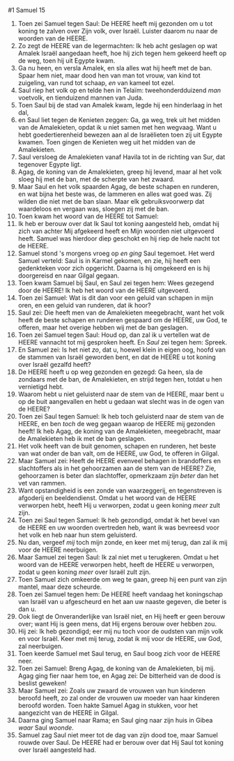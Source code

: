 #1 Samuel 15
1. Toen zei Samuel tegen Saul: De HEERE heeft mij gezonden om u tot koning te zalven over Zijn volk, over Israël. Luister daarom nu naar de woorden van de HEERE.
2. Zo zegt de HEERE van de legermachten: Ik heb acht geslagen op wat Amalek Israël aangedaan heeft, hoe hij zich tegen hem gekeerd heeft op de weg, toen hij uit Egypte kwam.
3. Ga nu heen, en versla Amalek, en sla alles wat hij heeft met de ban. Spaar hem niet, maar dood hen van man tot vrouw, van kind tot zuigeling, van rund tot schaap, *en* van kameel tot ezel.
4. Saul riep het volk op en telde hen in Telaïm: tweehonderdduizend *man* voetvolk, en tienduizend mannen van Juda.
5. Toen Saul bij de stad van Amalek kwam, legde hij een hinderlaag in het dal,
6. en Saul liet tegen de Kenieten zeggen: Ga, ga weg, trek uit het midden van de Amalekieten, opdat ik u niet samen met hen wegvaag. Want u hebt goedertierenheid bewezen aan al de Israëlieten toen zij uit Egypte kwamen. Toen gingen de Kenieten weg uit het midden van de Amalekieten.
7. Saul versloeg de Amalekieten vanaf Havila tot in de richting van Sur, dat tegenover Egypte ligt.
8. Agag, de koning van de Amalekieten, greep hij levend, maar al het volk sloeg hij met de ban, met de scherpte van het zwaard.
9. Maar Saul en het volk spaarden Agag, de beste schapen en runderen, en wat bijna het beste was, de lammeren en alles wat goed was. Zij wilden die niet met de ban slaan. Maar elk gebruiksvoorwerp dat waardeloos en vergaan was, sloegen zij met de ban.
10. Toen kwam het woord van de HEERE tot Samuel:
11. Ik heb er berouw over dat Ik Saul tot koning aangesteld heb, omdat hij zich van achter Mij afgekeerd heeft en Mijn woorden niet uitgevoerd heeft. Samuel was hierdoor diep geschokt en hij riep de hele nacht tot de HEERE.
12. Samuel stond 's morgens vroeg op *en ging* Saul tegemoet. Het werd Samuel verteld: Saul is in Karmel gekomen, en zie, hij heeft een gedenkteken voor zich opgericht. Daarna is hij omgekeerd en is hij doorgereisd en naar Gilgal gegaan.
13. Toen kwam Samuel bij Saul, en Saul zei tegen hem: Wees gezegend door de HEERE! Ik heb het woord van de HEERE uitgevoerd.
14. Toen zei Samuel: Wat is dit dan voor een geluid van schapen in mijn oren, en een geluid van runderen, dat ik hoor?
15. Saul zei: Die heeft men van de Amalekieten meegebracht, want het volk heeft de beste schapen en runderen gespaard om de HEERE, uw God, te offeren, maar het overige hebben wij met de ban geslagen.
16. Toen zei Samuel tegen Saul: Houd op, dan zal ik u vertellen wat de HEERE vannacht tot mij gesproken heeft. En *Saul* zei tegen hem: Spreek.
17. En Samuel zei: Is het niet *zo*, dat u, hoewel klein in eigen oog, hoofd van de stammen van Israël geworden bent, en dat de HEERE u tot koning over Israël gezalfd heeft?
18. De HEERE heeft u op weg gezonden en gezegd: Ga heen, sla de zondaars met de ban, de Amalekieten, en strijd tegen hen, totdat u hen vernietigd hebt.
19. Waarom hebt u niet geluisterd naar de stem van de HEERE, maar bent u op de buit aangevallen en hebt u gedaan wat slecht was in de ogen van de HEERE?
20. Toen zei Saul tegen Samuel: Ik heb toch geluisterd naar de stem van de HEERE, en ben *toch* de weg gegaan waarop de HEERE mij gezonden heeft! Ik heb Agag, de koning van de Amalekieten, meegebracht, maar de Amalekieten heb ik met de ban geslagen.
21. Het volk heeft van de buit genomen, schapen en runderen, het beste van wat onder de ban valt, om de HEERE, uw God, te offeren in Gilgal.
22. Maar Samuel zei: Heeft de HEERE evenveel behagen in brandoffers en slachtoffers als in het gehoorzamen aan de stem van de HEERE? Zie, gehoorzamen is beter dan slachtoffer, opmerkzaam zijn *beter* dan het vet van rammen. 
23. Want opstandigheid is een zonde van waarzeggerij, en tegenstreven is afgoderij en beeldendienst. Omdat u het woord van de HEERE verworpen hebt, heeft Hij u verworpen, zodat u geen koning *meer* zult zijn.
24. Toen zei Saul tegen Samuel: Ik heb gezondigd, omdat ik het bevel van de HEERE en uw woorden overtreden heb, want ik was bevreesd voor het volk en heb naar hun stem geluisterd.
25. Nu dan, vergeef *mij* toch mijn zonde, en keer met mij terug, dan zal ik mij voor de HEERE neerbuigen.
26. Maar Samuel zei tegen Saul: Ik zal niet met u terugkeren. Omdat u het woord van de HEERE verworpen hebt, heeft de HEERE u verworpen, zodat u geen koning *meer* over Israël zult zijn.
27. Toen Samuel zich omkeerde om weg te gaan, greep hij een punt van zijn mantel, maar deze scheurde.
28. Toen zei Samuel tegen hem: De HEERE heeft vandaag het koningschap van Israël van u afgescheurd en het aan uw naaste gegeven, die beter is dan u.
29. Ook liegt de Onveranderlijke van Israël niet, en Hij heeft er geen berouw over; want Hij is geen mens, dat Hij ergens berouw over hebben zou.
30. Hij zei: Ik heb gezondigd; eer mij nu toch voor de oudsten van mijn volk en voor Israël. Keer met mij terug, zodat ik mij voor de HEERE, uw God, zal neerbuigen.
31. Toen keerde Samuel met Saul terug, en Saul boog zich voor de HEERE neer.
32. Toen zei Samuel: Breng Agag, de koning van de Amalekieten, bij mij. Agag ging fier naar hem toe, en Agag zei: De bitterheid van de dood is beslist geweken!
33. Maar Samuel zei: Zoals uw zwaard de vrouwen van hun kinderen beroofd heeft, zo zal onder de vrouwen uw moeder van haar kinderen beroofd worden. Toen hakte Samuel Agag in stukken, voor het aangezicht van de HEERE in Gilgal.
34. Daarna ging Samuel naar Rama; en Saul ging naar zijn huis in Gibea *waar* Saul *woonde*.
35. Samuel zag Saul niet meer tot de dag van zijn dood toe, maar Samuel rouwde over Saul. De HEERE had er berouw over dat Hij Saul tot koning over Israël aangesteld had.
